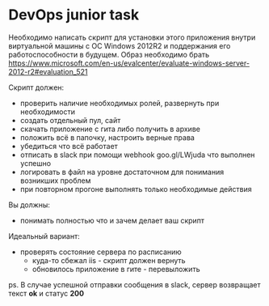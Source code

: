 ﻿# DevOps junior task

Необходимо написать скрипт для установки этого приложения внутри виртуальной машины с ОС Windows 2012R2 и поддержания его работоспособности в будущем. Образ необходимо брать https://www.microsoft.com/en-us/evalcenter/evaluate-windows-server-2012-r2#evaluation_521

Скрипт должен:
* проверить наличие необходимых ролей, развернуть при необходимости
* создать отдельный пул, сайт
* скачать приложение с гита либо получить в архиве
* положить всё в папочку, настроить верные права
* убедиться что всё работает
* отписать в slack при помощи webhook goo.gl/LWjuda что выполнен успешно
* логировать в файл на уровне достаточном для понимания возникших проблем
* при повторном прогоне выполнять только необходимые действия

Вы должны:
* понимать полностью что и зачем делает ваш скрипт

Идеальный вариант:
* проверять состояние сервера по расписанию
  * куда-то сбежал iis - скрипт должен вернуть
  * обновилось приложение в гите - перевыложить

ps. В случае успешной отправки сообщения в slack, сервер возвращает текст **ok** и статус **200**
